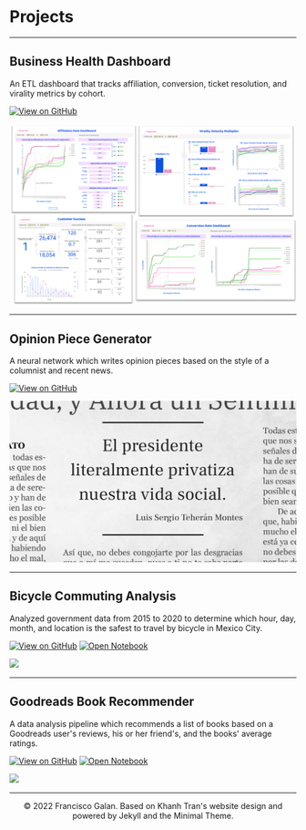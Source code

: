 # Projects

------

## Business Health Dashboard

An ETL dashboard that tracks affiliation, conversion, ticket resolution, and virality metrics by cohort.

[![View on GitHub](https://img.shields.io/badge/GitHub-View_on_GitHub-blue?logo=GitHub)](https://github.com/FranciscoGalan/Business_Health_Dashboard)

![](https://raw.githubusercontent.com/FranciscoGalan/Business_Health_Dashboard/main/Media/Business%20Health%20Dashboard.png)

------

## Opinion Piece Generator

A neural network which writes opinion pieces based on the style of a columnist and recent news.

[![View on GitHub](https://img.shields.io/badge/GitHub-View_on_GitHub-blue?logo=GitHub)](https://github.com/FranciscoGalan/Opinion_Piece_Generator)

![](https://raw.githubusercontent.com/FranciscoGalan/Opinion_Piece_Generator/main/Media/newspaper_cover.JPG)

---
## Bicycle Commuting Analysis

Analyzed government data from 2015 to 2020 to determine which hour, day, month, and location is the safest to travel by bicycle in Mexico City.

[![View on GitHub](https://img.shields.io/badge/GitHub-View_on_GitHub-blue?logo=GitHub)](https://github.com/FranciscoGalan/Bicycle_Commuting_Mexico_City) [![Open Notebook](https://img.shields.io/badge/Jupyter-Open_Notebook-blue?logo=Jupyter)](https://nbviewer.org/github/FranciscoGalan/Bicycle_Commuting_Mexico_City/blob/main/main.ipynb)

![](https://raw.githubusercontent.com/FranciscoGalan/Bicycle_Commuting_Mexico_City/main/Media/Mapa_incidentes_viales.jpg)



---
## Goodreads Book Recommender

A data analysis pipeline which recommends a list of books based on a Goodreads user's reviews, his or her friend's, and the books' average  ratings.

[![View on GitHub](https://img.shields.io/badge/GitHub-View_on_GitHub-blue?logo=GitHub)](https://github.com/FranciscoGalan/Goodreads_Book_Recommender) [![Open Notebook](https://img.shields.io/badge/Jupyter-Open_Notebook-blue?logo=Jupyter)](https://nbviewer.org/github/FranciscoGalan/Goodreads_Book_Recommender/blob/main/main.ipynb)

![](https://raw.githubusercontent.com/FranciscoGalan/Goodreads_Book_Recommender/main/Media/recommended_books_francisco_galan.PNG)

---
<center>© 2022 Francisco Galan. Based on Khanh Tran's website design and powered by Jekyll and the Minimal Theme.</center>

